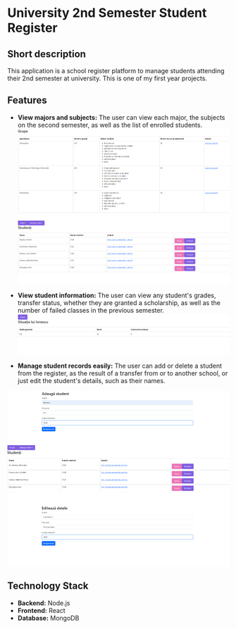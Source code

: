 # University 2nd Semester Student Register

## Short description
This application is a school register platform to manage students attending their 2nd semester at university. This is one of my first year projects.


## Features

- **View majors and subjects:** The user can view each major, the subjects on the second semester, as well as the list of enrolled students. ![View Majors](/Images/image.png) 
![View student list](/Images/image2.png)

- **View student information:** The user can view any student's grades, transfer status, whether they are granted a scholarship, as well as the number of failed classes in the previous semester. ![Edit student info](/Images/image4.png) 

- **Manage student records easily:** The user can add or delete a student from the register, as the result of a transfer from or to another school, or just edit the student's details, such as their names.

![Add student](/Images/image5.png) 
![Delete student](/Images/image6.png) 
![Edit student info](/Images/image7.png) 


## Technology Stack

- **Backend:** Node.js  
- **Frontend:** React  
- **Database:** MongoDB 
